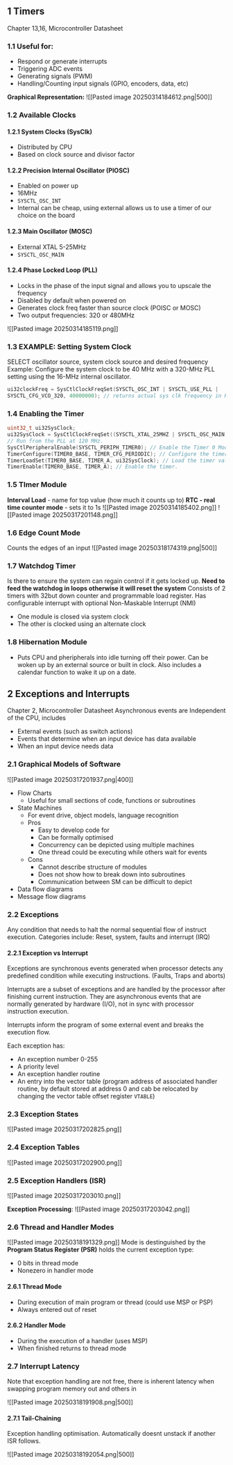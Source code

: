 
## 1 Timers 
Chapter 13,16, Microcontroller Datasheet
### 1.1 Useful for:
 - Respond or generate interrupts
 - Triggering ADC events
 - Generating signals (PWM)
 - Handling/Counting input signals (GPIO, encoders, data, etc)

**Graphical Representation:**
![[Pasted image 20250314184612.png|500]]

### 1.2 Available Clocks
#### 1.2.1 System Clocks (SysClk)
- Distributed by CPU
- Based on clock source and divisor factor

#### 1.2.2 Precision Internal Oscillator (PIOSC)
- Enabled on power up
- 16MHz
- `SYSCTL_OSC_INT`
- Internal can be cheap, using external allows us to use a timer of our choice on the board
#### 1.2.3 Main Oscillator (MOSC)
- External XTAL 5-25MHz
- `SYSCTL_OSC_MAIN`

#### 1.2.4 Phase Locked Loop (PLL)
- Locks in the phase of the input signal and allows you to upscale the frequency
- Disabled by default when powered on
- Generates clock freq faster than source clock (POISC or MOSC)
- Two output frequencies: 320 or 480MHz

![[Pasted image 20250314185119.png]]

### 1.3 EXAMPLE: Setting System Clock
SELECT oscillator source, system clock source and desired frequency
Example: Configure the system clock to be 40 MHz with a 320-MHz PLL setting using the 16-MHz internal oscillator.
```C
ui32clockFreq = SysCtlClockFreqSet(SYSCTL_OSC_INT | SYSCTL_USE_PLL |
SYSCTL_CFG_VCO_320, 40000000); // returns actual sys clk frequency in Hz or 0 if the value could not be changed, used to convert desired to actual frequency
```

### 1.4 Enabling the Timer
```C
uint32_t ui32SysClock;
ui32SysClock = SysCtlClockFreqSet((SYSCTL_XTAL_25MHZ | SYSCTL_OSC_MAIN | SYSCTL_USE_PLL | SYSCTL_CFG_VCO_480), 120000000);
// Run from the PLL at 120 MHz.
SysCtlPeripheralEnable(SYSCTL_PERIPH_TIMER0); // Enable the Timer 0 Module.
TimerConfigure(TIMER0_BASE, TIMER_CFG_PERIODIC); // Configure the timer in periodic mode and full width (32 bits).
TimerLoadSet(TIMER0_BASE, TIMER_A, ui32SysClock); // Load the timer value
TimerEnable(TIMER0_BASE, TIMER_A); // Enable the timer.
```

### 1.5 TImer Module
**Interval Load** - name for top value (how much it counts up to)
**RTC - real time counter mode** - sets it to 1s
![[Pasted image 20250314185402.png]]
![[Pasted image 20250317201148.png]]

### 1.6 Edge Count Mode
Counts the edges of an input
![[Pasted image 20250318174319.png|500]]
 
### 1.7 Watchdog Timer
Is there to ensure the system can regain control if it gets locked up. 
**Need to feed the watchdog in loops otherwise it will reset the system**
Consists of 2 timers with 32but down counter and programmable load register. Has configurable interrupt with optional Non-Maskable Interrupt (NMI)
- One module is closed via system clock
- The other is clocked using an alternate clock

### 1.8 Hibernation Module
- Puts CPU and pheripherals into idle turning off their power. Can be woken up by an external source or built in clock. Also includes a calendar function to wake it up on a date.
## 2 Exceptions and Interrupts
Chapter 2, Microcontroller Datasheet
Asynchronous events are Independent of the CPU, includes
- External events (such as switch actions)
- Events that determine when an input device has data available
- When an input device needs data

### 2.1 Graphical Models of Software
![[Pasted image 20250317201937.png|400]]
- Flow Charts
	- Useful for small sections of code, functions or subroutines
- State Machines
	- For event drive, object models, language recognition
	- Pros
		- Easy to develop code for
		- Can be formally optimised
		- Concurrency can be depicted using multiple machines
		- One thread could be executing while others wait for events
	- Cons
		- Cannot describe structure of modules
		- Does not show how to break down into subroutines
		- Communication between SM can be difficult to depict
- Data flow diagrams
- Message flow diagrams

### 2.2 Exceptions
Any condition that needs to halt the normal sequential flow of instruct execution. Categories include: Reset, system, faults and interrupt (IRQ)

#### 2.2.1 Exception vs Interrupt
Exceptions are synchronous events generated when processor detects any predefined condition while executing instructions. (Faults, Traps and aborts)

Interrupts are a subset of exceptions and are handled by the processor after finishing current instruction. They are asynchronous events that are normally generated by hardware (I/O), not in sync with processor instruction execution.

Interrupts inform the program of some external event and breaks the execution flow.

Each exception has:
- An exception number 0-255
- A priority level
- An exception handler routine
- An entry into the vector table (program address of associated handler routine, by default stored at address 0 and cab be relocated by changing the vector table offset register `VTABLE`)

### 2.3 Exception States
![[Pasted image 20250317202825.png]]

### 2.4 Exception Tables
![[Pasted image 20250317202900.png]]

### 2.5 Exception Handlers (ISR)
![[Pasted image 20250317203010.png]]

**Exception Processing**:
![[Pasted image 20250317203042.png]]

### 2.6 Thread and Handler Modes
![[Pasted image 20250318191329.png]]
Mode is destinguished by the **Program Status Register (PSR)** holds the current exception type:
- 0 bits in thread mode
- Nonezero in handler mode

#### 2.6.1 Thread Mode
- During execution of main program or thread (could use MSP or PSP)
- Always entered out of reset

#### 2.6.2 Handler Mode
- During the execution of a handler (uses MSP)
- When finished returns to thread mode

### 2.7 Interrupt Latency
Note that exception handling are not free, there is inherent latency when swapping program memory out and others in

![[Pasted image 20250318191908.png|500]]

#### 2.7.1 Tail-Chaining
Exception handling optimisation. Automatically doesnt unstack if another ISR follows.

![[Pasted image 20250318192054.png|500]]